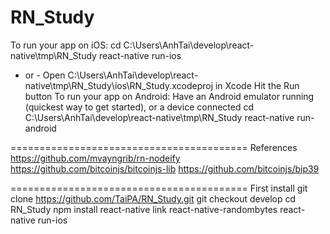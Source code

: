 # RN_Study
To run your app on iOS:
   cd C:\Users\AnhTai\develop\react-native\tmp\RN_Study
   react-native run-ios
   - or -
   Open C:\Users\AnhTai\develop\react-native\tmp\RN_Study\ios\RN_Study.xcodeproj in Xcode
   Hit the Run button
To run your app on Android:
   Have an Android emulator running (quickest way to get started), or a device connected
   cd C:\Users\AnhTai\develop\react-native\tmp\RN_Study
   react-native run-android

=========================================
References
https://github.com/mvayngrib/rn-nodeify
https://github.com/bitcoinjs/bitcoinjs-lib
https://github.com/bitcoinjs/bip39

=========================================
First install
git clone https://github.com/TaiPA/RN_Study.git
git checkout develop
cd RN_Study
npm install
react-native link react-native-randombytes
react-native run-ios